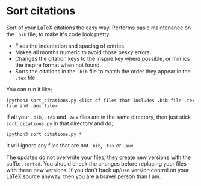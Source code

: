 # Sort citations
Sort of your LaTeX citations the easy way.
Performs basic maintenance on the `.bib` file, to make it's code look pretty.

- Fixes the indentation and spacing of entries.
- Makes all months numeric to avoid those pesky errors.
- Changes the citation keys to the inspire key where possible, or mimics the inspire format when not found.
- Sorts the citations in the `.bib` file to match the order they appear in the `.tex` file.

You can run it like;
```
ipython3 sort_citations.py <list of files that includes .bib file .tex file and .aux file>
```
If all your `.bib`, `.tex` and `.aux` files are in the same directory, then just stick `sort_citations.py` in that directory and do;

```
ipython3 sort_citations.py *
```
It will ignore any files that are not `.bib`, `.tex` or `.aux`.

The updates do not overwrite your files, they create new versions with the suffix `.sorted`.
You should check the changes before replacing your files with these new versions.
If you don't back up/use version control on your LaTeX source anyway, then you are a braver person than I am.
